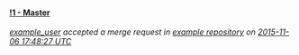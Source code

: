 #### [!1 - Master](http://gitlab_url/example_user/example-repository/merge_requests/1)
*[example_user](http://gitlab_url/u/example_user) accepted a merge request in [example repository](http://gitlab_url/example_user/example-repository) on [2015-11-06 17:48:27 UTC](http://gitlab_url/example_user/example-repository/merge_requests/1)*